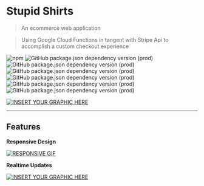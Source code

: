 # Stupid Shirts

> An ecommerce web application

> Using Google Cloud Functions in tangent with Stripe Api to accomplish a custom checkout experience

![npm](https://img.shields.io/npm/v/npm)
![GitHub package.json dependency version (prod)](https://img.shields.io/github/package-json/dependency-version/colebuildanddevelop/stupidshirts/react)
![GitHub package.json dependency version (prod)](https://img.shields.io/github/package-json/dependency-version/colebuildanddevelop/stupidshirts/redux)
![GitHub package.json dependency version (prod)](https://img.shields.io/github/package-json/dependency-version/colebuildanddevelop/stupidshirts/react-router-dom)
![GitHub package.json dependency version (prod)](https://img.shields.io/github/package-json/dependency-version/colebuildanddevelop/stupidshirts/express)
![GitHub package.json dependency version (prod)](https://img.shields.io/github/package-json/dependency-version/colebuildanddevelop/stupidshirts/@material-ui/core)
![GitHub package.json dependency version (prod)](https://img.shields.io/github/package-json/dependency-version/colebuildanddevelop/stupidshirts/redux-persist)

[![INSERT YOUR GRAPHIC HERE](/static/addingItems.gif)]()

---

## Features

**Responsive Design**

[![RESPONSIVE GIF](https://github.com/Colebuildanddevelop/StupidShirts/blob/master/static/responsive.gif)]()

**Realtime Updates**

[![INSERT YOUR GRAPHIC HERE](/static/responsive.gif)]()
